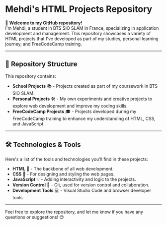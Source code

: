 # Mehdi's HTML Projects Repository

📂 **Welcome to my GitHub repository!**  
I'm Mehdi, a student in BTS SIO SLAM in France, specializing in application development and management. This repository showcases a variety of HTML projects that I've developed as part of my studies, personal learning journey, and FreeCodeCamp training.

---

## 📂 Repository Structure

This repository contains:

- **School Projects** 📚 - Projects created as part of my coursework in BTS SIO SLAM.  
- **Personal Projects** 🛠️ - My own experiments and creative projects to explore web development and improve my coding skills.  
- **FreeCodeCamp Projects** 🎓 - Projects developed during my FreeCodeCamp training to enhance my understanding of HTML, CSS, and JavaScript.

---

## 🛠️ Technologies & Tools

Here's a list of the tools and technologies you'll find in these projects:

- **HTML** 📝 - The backbone of all web development.  
- **CSS** 🎨 - For designing and styling the web pages.  
- **JavaScript** 💡 - Adding interactivity and logic to the projects.  
- **Version Control** 📂 - Git, used for version control and collaboration.  
- **Development Tools** 💻 - Visual Studio Code and browser developer tools.

---

Feel free to explore the repository, and let me know if you have any questions or suggestions! 😊
